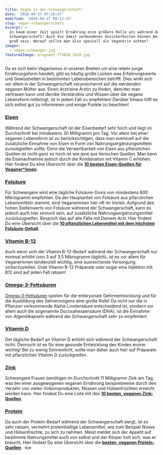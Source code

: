 ```yaml
---
title: Vegan in der Schwangerschaft!
date: '2016-04-27 07:28:47'
modified: '2016-04-27 08:12:32'
slug: vegan-schwangerschaft
excerpt: >-
  In kaum einer Zeit spielt Ernährung eine größere Rolle als während der
  Schwangerschaft! Auch die damit verbundenen Unsicherheiten können besonders
  groß sein. Worauf sollte man also speziell als Veganerin achten?
images:
  - vegan-schwanger.jpg
featuredImage: pregnant-775028_1920.jpg
---
```


Da es sich beim Veganismus in unseren Breiten um eine relativ junge Ernährungsform handelt, gibt es häufig große Lücken was Erfahrungswerte und Gewissheiten in bestimmten Lebensbereichen betrifft. Dies wirkt sich vor allem in der Schwangerschaft verunsichernd auf die werdenden veganen Mütter aus. Einen Arzt/eine Ärztin zu finden, dem/der man vertrauen kann und der/die Verständnis und Wissen über die vegane Lebensform mitbringt, ist in jedem Fall zu empfehlen! Darüber hinaus hilft es sich selbst gut zu informieren und einige Punkte zu beachten!

### [Eisen](https://www.veganblatt.com/eisen)

Während der Schwangerschaft ist der Eisenbedarf sehr hoch und liegt im Durchschnitt bei mindestens 30 Milligramm pro Tag. Vor allem bei einer veganen Lebensform ist zu berücksichtigen, dass man eventuell auf die zusätzliche Einnahme von Eisen in Form von Nahrungsergänzungsmitteln zurückgreifen sollte. Denn die Verwertbarkeit von Eisen aus pflanzlichen Quellen ist nicht ganz so hoch ist wie jene aus tierischen Quellen. Man kann die Eisenaufnahme jedoch durch die Kombination mit Vitamin C erhöhen. Hier findest Du eine Übersicht über die [**10 besten Eisen-Quellen für Veganer\*innen**](https://www.veganblatt.com/eisen-quellen).

### [Folsäure](https://www.veganblatt.com/folsaeure)

Für Schwangere wird eine tägliche Folsäure-Dosis von mindestens 600 Mikrogramm empfohlen. Da der Hauptanteil von Folsäure aus pflanzlichen Lebensmitteln stammt, sind Veganerinnen hier oft im Vorteil. Aufgrund des hohen Stellenwerts von Folsäure während der Schwangerschaft, kann es jedoch auch hier sinnvoll sein, auf zusätzliche Nahrungsergänzungsmittel zurückzugreifen. Besprich das auf alle Fälle mit Deinem Arzt. Hier findest Du eine Übersicht über die [**10 pflanzlichen Lebenmittel mit dem höchsten Folsäure-Gehalt**](https://www.veganblatt.com/folsaeure).

### [Vitamin B-12](https://www.veganblatt.com/vitamin-b12)

Auch wenn sich der Vitamin B-12-Bedarf während der Schwangerschaft nur minimal erhöht (von 3 auf 3,5 Mikrogramm täglich), ist es vor allem für Veganerinnen tendenziell wichtig, eine ausreichende Versorgung sicherzustellen. Gute Vitamin B-12 Präparate oder sogar eine Injektion mit B12 sind auf jeden Fall ratsam!

### [Omega-3-Fettsäuren](https://www.veganblatt.com/omega-3-vegan)

[Omega-3-Fettsäuren](https://www.veganblatt.com/omega-3-vegan) spielen für die embryonale Gehirnentwicklung und für die Ausbildung des Sehvermögens eine große Rolle! Da nicht nur die in Pflanzen vorkommende Alpha-Linolensäure entscheidend ist, sondern vor allem auch die sogenannte Docosahexaensäure (DHA), ist die Einnahme von Algenölkapseln während der Schwangerschaft sehr zu empfehlen!

### [Vitamin D](https://www.veganblatt.com/vitamin-d)

Der tägliche Bedarf an Vitamin D erhöht sich während der Schwangerschaft nicht. Dennoch ist es für eine gesunde Entwicklung des Kindes enorm wichtig! Bei zu wenig Sonnenlicht, sollte man daher auch hier auf Präparate mit pflanzlichen Vitamin D zurückgreifen.

### [Zink](https://www.veganblatt.com/zink)

Schwangere Frauen benötigen im Durchschnitt 11 Milligramm Zink am Tag, was bei einer ausgewogenen veganen Ernährung beispielsweise durch den Verzehr von vielen Volkornprodukten, Nüssen und Hülsenfrüchten erreicht werden kann. Hier findest Du eine Liste mit den [**10 besten, veganen Zink-Quellen**](https://www.veganblatt.com/zink).

### [Protein](https://www.veganblatt.com/vegane-protein-quellen)

Da auch der Protein-Bedarf während der Schwangerschaft steigt, ist es sehr ratsam, vermehrt proteinhaltige Lebensmittel, wie zum Beispiel Nüsse und Hülsenfrüchte, zu sich zu nehmen. Meist meldet sich der Appetit auf bestimmte Nahrungsmittel auch von selbst und der Körper holt sich, was er braucht. Hier findest Du eine Übersicht über die [**besten, veganen Protein-Quellen**](https://www.veganblatt.com/vegane-protein-quellen). <!-- Image removed (no copyright): vegan-schwanger-640x400.jpg --> -kw
